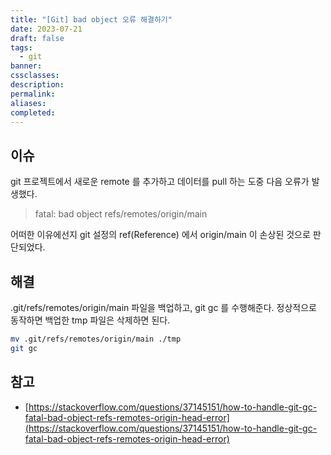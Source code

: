```yaml
---
title: "[Git] bad object 오류 해결하기"
date: 2023-07-21
draft: false
tags:
  - git
banner: 
cssclasses: 
description: 
permalink: 
aliases: 
completed:
---
```

## 이슈

git 프로젝트에서 새로운 remote 를 추가하고 데이터를 pull 하는 도중 다음 오류가 발생했다.

> fatal: bad object refs/remotes/origin/main

어떠한 이유에선지 git 설정의 ref(Reference) 에서 origin/main 이 손상된 것으로 판단되었다.

  

## 해결

.git/refs/remotes/origin/main 파일을 백업하고, git gc 를 수행해준다. 정상적으로 동작하면 백업한 tmp 파일은 삭제하면 된다.

```bash
mv .git/refs/remotes/origin/main ./tmp
git gc
```

  

## 참고

- [https://stackoverflow.com/questions/37145151/how-to-handle-git-gc-fatal-bad-object-refs-remotes-origin-head-error](https://stackoverflow.com/questions/37145151/how-to-handle-git-gc-fatal-bad-object-refs-remotes-origin-head-error)